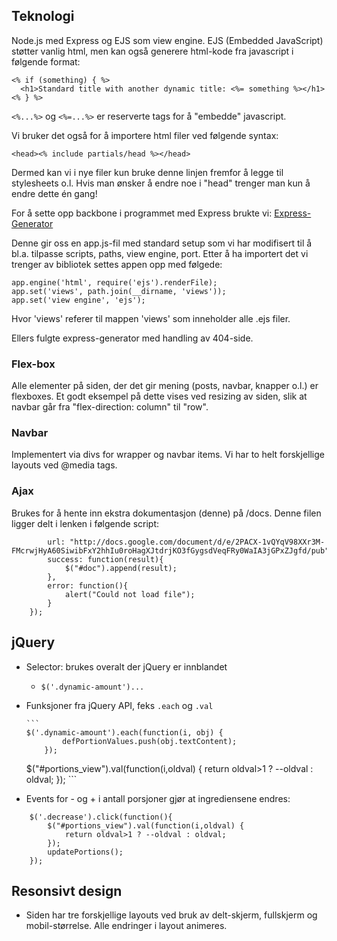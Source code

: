 ## Teknologi

Node.js med Express og EJS som view engine. EJS (Embedded JavaScript) støtter vanlig html, men kan også generere html-kode fra javascript i følgende format:


```
<% if (something) { %>
  <h1>Standard title with another dynamic title: <%= something %></h1>
<% } %>
```


`<%...%>` og `<%=...%>` er reserverte tags for å "embedde" javascript.

Vi bruker det også for å importere html filer ved følgende syntax:


```
<head><% include partials/head %></head>
```


Dermed kan vi i nye filer kun bruke denne linjen fremfor å legge til stylesheets o.l. Hvis man ønsker å endre noe i "head" trenger man kun å endre dette én gang!

For å sette opp backbone i programmet med Express brukte vi: [Express-Generator](https://expressjs.com/en/starter/generator.html)

Denne gir oss en app.js-fil med standard setup som vi har modifisert til å bl.a. tilpasse scripts, paths, view engine, port. Etter å ha importert det vi trenger av bibliotek settes appen opp med følgede:


```
app.engine('html', require('ejs').renderFile);
app.set('views', path.join(__dirname, 'views'));
app.set('view engine', 'ejs');
```


Hvor 'views' referer til mappen 'views' som inneholder alle .ejs filer.

Ellers fulgte express-generator med handling av 404-side.

### Flex-box

Alle elementer på siden, der det gir mening (posts, navbar, knapper o.l.) er flexboxes. Et godt eksempel på dette vises ved resizing av siden, slik at navbar går fra "flex-direction: column" til "row".

### Navbar
Implementert via divs for wrapper og navbar items. Vi har to helt forskjellige layouts ved @media tags.

### Ajax
Brukes for å hente inn ekstra dokumentasjon (denne) på /docs. Denne filen ligger delt i lenken i følgende script:

```$.ajax({
		url: "http://docs.google.com/document/d/e/2PACX-1vQYqV98XXr3M-FMcrwjHyA60SiwibFxY2hhIu0roHagXJtdrjKO3fGygsdVeqFRy0WaIA3jGPxZJgfd/pub",
		success: function(result){
			$("#doc").append(result);
		},
		error: function(){
			alert("Could not load file");
		}
	});
```

## jQuery

*   Selector: brukes overalt der jQuery er innblandet
    *   `$('.dynamic-amount')...`
*   Funksjoner fra jQuery API, feks `.each` og `.val`

        ```
        $('.dynamic-amount').each(function(i, obj) {
        		defPortionValues.push(obj.textContent);
        	});
        
	$("#portions_view").val(function(i,oldval) {
        		return oldval>1 ? --oldval : oldval;
        	});
        ```


*   Events for - og + i antall porsjoner gjør at ingrediensene endres:


```
	$('.decrease').click(function(){
		$("#portions_view").val(function(i,oldval) {
			return oldval>1 ? --oldval : oldval;
		});
		updatePortions();
	});
```


## Resonsivt design

*   Siden har tre forskjellige layouts ved bruk av delt-skjerm, fullskjerm og mobil-størrelse. Alle endringer i layout animeres.
